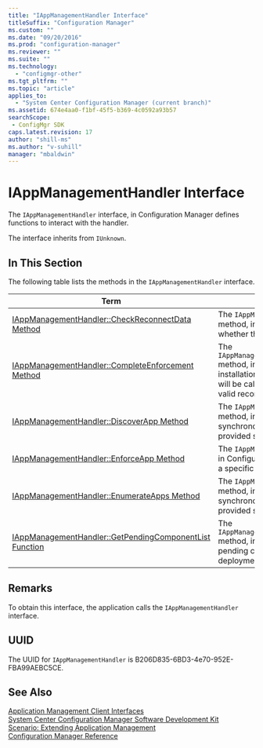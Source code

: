 ```yaml
---
title: "IAppManagementHandler Interface"
titleSuffix: "Configuration Manager"
ms.custom: ""
ms.date: "09/20/2016"
ms.prod: "configuration-manager"
ms.reviewer: ""
ms.suite: ""
ms.technology:
  - "configmgr-other"
ms.tgt_pltfrm: ""
ms.topic: "article"
applies_to:
  - "System Center Configuration Manager (current branch)"
ms.assetid: 674e4aa0-f1bf-45f5-b369-4c0592a93b57searchScope: - ConfigMgr SDK
caps.latest.revision: 17
author: "shill-ms"
ms.author: "v-suhill"
manager: "mbaldwin"
---
```

# IAppManagementHandler Interface
The `IAppManagementHandler` interface, in Configuration Manager defines functions to interact with the handler.  

 The interface inherits from `IUnknown`.  

## In This Section  
 The following table lists the methods in the `IAppManagementHandler` interface.  

|Term|Definition|  
|----------|----------------|  
|[IAppManagementHandler::CheckReconnectData Method](../../../../../develop/reference/core/clients/client-classes/iappmanagementhandler--checkreconnectdata-method.md)|The `IAppManagementHandler::CheckReconnectData` method, in Configuration Manager, checks whether the reconnection data is valid.|  
|[IAppManagementHandler::CompleteEnforcement Method](../../../../../develop/reference/core/clients/client-classes/iappmanagementhandler--completeenforcement-method.md)|The `IAppManagementHandler::CompleteEnforcement` method, in Configuration Manager, completes the installation of a specific application. This method will be called only when the handler returned valid reconnection data in the EnforceApp call.|  
|[IAppManagementHandler::DiscoverApp Method](../../../../../develop/reference/core/clients/client-classes/iappmanagementhandler--discoverapp-method.md)|The `IAppManagementHandler::DiscoverApp` method, in Configuration Manager, runs a synchronous discovery operation for the provided synclet.|  
|[IAppManagementHandler::EnforceApp Method](../../../../../develop/reference/core/clients/client-classes/iappmanagementhandler--enforceapp-method.md)|The `IAppManagementHandler::EnforceApp` method, in Configuration Manager, starts the installation of a specific application.|  
|[IAppManagementHandler::EnumerateApps Method](../../../../../develop/reference/core/clients/client-classes/iappmanagementhandler--enumerateapps-method.md)|The `IAppManagementHandler::EnumerateApps` method, in Configuration Manager, runs a synchronous discovery operation for the provided synclet.|  
|[IAppManagementHandler::GetPendingComponentList Function](../../../../../develop/reference/core/clients/client-classes/iappmanagementhandler--getpendingcomponentlist-method.md)|The `IAppManagementHandler::GetPendingComponentList` method, in Configuration Manager, gets the pending component list for a specified deployment type.|  

## Remarks  
 To obtain this interface, the application calls the `IAppManagementHandler` interface.  

## UUID  
 The UUID for `IAppManagementHandler` is B206D835-6BD3-4e70-952E-FBA99AEBC5CE.  

## See Also  
 [Application Management Client Interfaces](../../../../../develop/reference/core/clients/client-classes/application-management-client-interfaces.md)   
 [System Center Configuration Manager Software Development Kit](../../../../../develop/core/misc/system-center-configuration-manager-sdk.md)   
 [Scenario: Extending Application Management](../../../../../develop/apps/scenario--extending-application-management.md)   
 [Configuration Manager Reference](../../../../../develop/reference/configuration-manager-reference.md)
